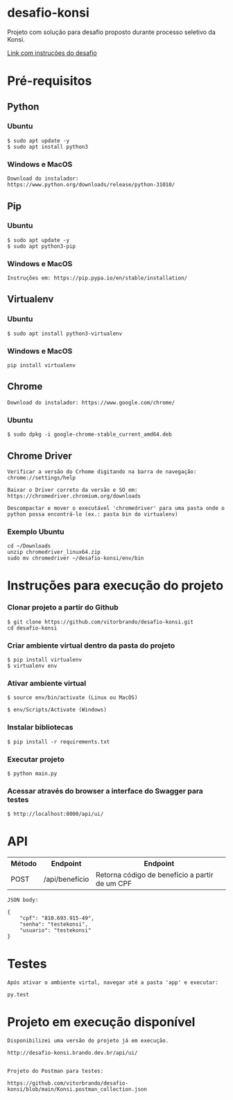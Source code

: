 # desafio-konsi

Projeto com solução para desafio proposto durante processo seletivo da Konsi.

<a href="https://gist.github.com/gustavoaraujofe/265c43b8b1df2dc4d6dd7e28959371d4">Link com instruções do desafio</a>

# Pré-requisitos

## Python 

### Ubuntu

    $ sudo apt update -y
    $ sudo apt install python3

### Windows e MacOS

    Download do instalador: https://www.python.org/downloads/release/python-31010/

## Pip 

### Ubuntu

    $ sudo apt update -y
    $ sudo apt python3-pip

### Windows e MacOS

    Instruções em: https://pip.pypa.io/en/stable/installation/

## Virtualenv 

### Ubuntu

    $ sudo apt install python3-virtualenv

### Windows e MacOS

    pip install virtualenv

## Chrome

    Download do instalador: https://www.google.com/chrome/

### Ubuntu

    $ sudo dpkg -i google-chrome-stable_current_amd64.deb


## Chrome Driver 

    Verificar a versão do Crhome digitando na barra de navegação: chrome://settings/help

    Baixar o Driver correto da versão e SO em: https://chromedriver.chromium.org/downloads

    Descompactar e mover o executável 'chromedriver' para uma pasta onde o python possa encontrá-lo (ex.: pasta bin do virtualenv)

### Exemplo Ubuntu
    cd ~/Downloads
    unzip chromedriver_linux64.zip
    sudo mv chromedriver ~/desafio-konsi/env/bin

# Instruções para execução do projeto

### Clonar projeto a partir do Github

    $ git clone https://github.com/vitorbrando/desafio-konsi.git
    cd desafio-konsi

### Criar ambiente virtual dentro da pasta do projeto

    $ pip install virtualenv
    $ virtualenv env

### Ativar ambiente virtual

    $ source env/bin/activate (Linux ou MacOS)

    $ env/Scripts/Activate (Windows)

### Instalar bibliotecas

    $ pip install -r requirements.txt

### Executar projeto

    $ python main.py

### Acessar através do browser a interface do Swagger para testes

    $ http://localhost:8000/api/ui/

# API

<table>
<tr>
    <th>Método</th>
    <th>Endpoint</th>
    <th>Endpoint</th>
</tr>
<tr>
    <td>POST</td>
    <td>​/api/beneficio</td>
    <td>Retorna código de benefício a partir de um CPF</td>
</tr>
</table>

    JSON body:

    {
        "cpf": "810.693.915-49",
        "senha": "testekonsi",
        "usuario": "testekonsi"
    }

# Testes

    Após ativar o ambiente virtal, navegar até a pasta 'app' e executar:

    py.test

# Projeto em execução disponível 

    Disponibilizei uma versão do projeto já em execução.

    http://desafio-konsi.brando.dev.br/api/ui/


    Projeto do Postman para testes:

    https://github.com/vitorbrando/desafio-konsi/blob/main/Konsi.postman_collection.json